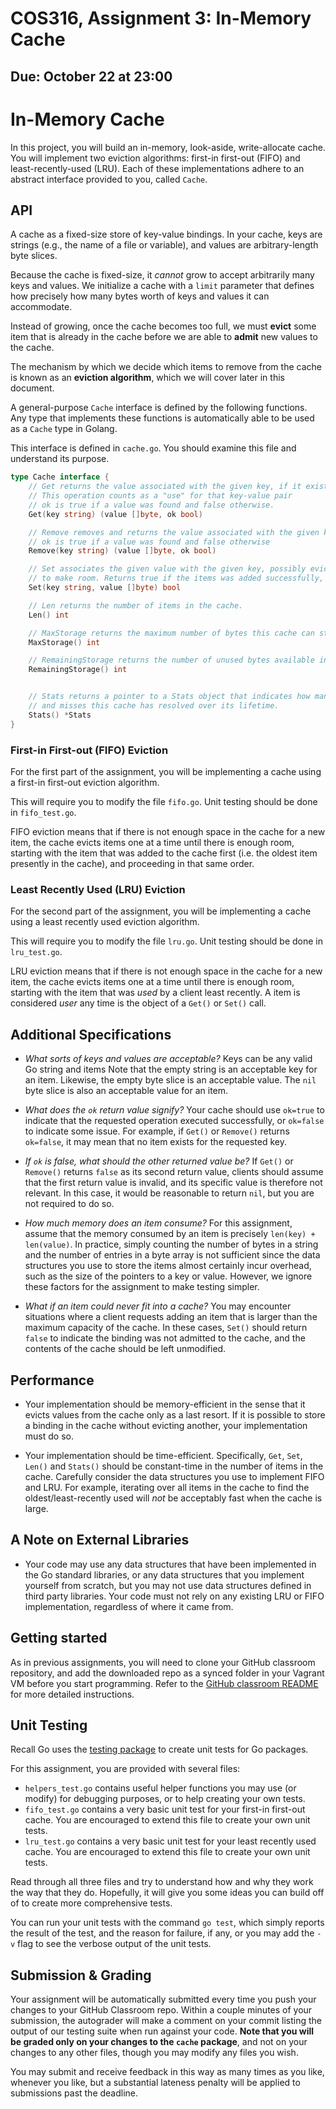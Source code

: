 # COS316, Assignment 3: In-Memory Cache

## Due: October 22 at 23:00

# In-Memory Cache


In this project, you will build an in-memory, look-aside, write-allocate cache.
You will implement two eviction algorithms: first-in first-out (FIFO) and
least-recently-used (LRU). Each of these implementations adhere to an abstract
interface provided to you, called `Cache`.

## API

A cache as a fixed-size store of key-value bindings. In your cache, keys are
strings (e.g., the name of a file or variable), and values are arbitrary-length
byte slices.

Because the cache is fixed-size, it *cannot* grow to accept arbitrarily many
keys and values. We initialize a cache with a `limit` parameter that defines
how precisely how many bytes worth of keys and values it can accommodate.

Instead of growing, once the cache becomes too full, we must **evict**
some item that is already in the cache before we are able to **admit** new
values to the cache.

The mechanism by which we decide which items to remove from the cache is
known as an **eviction algorithm**, which we will cover later in this document.

A general-purpose `Cache` interface is defined by the following functions.
Any type that implements these functions is automatically able to be used as
a `Cache` type in Golang.

This interface is defined in `cache.go`. You should examine this file and
understand its purpose.

```go
type Cache interface {
	// Get returns the value associated with the given key, if it exists.
	// This operation counts as a "use" for that key-value pair
	// ok is true if a value was found and false otherwise.
	Get(key string) (value []byte, ok bool)

	// Remove removes and returns the value associated with the given key, if it exists.
	// ok is true if a value was found and false otherwise
	Remove(key string) (value []byte, ok bool)

	// Set associates the given value with the given key, possibly evicting values
	// to make room. Returns true if the items was added successfully, else false.
	Set(key string, value []byte) bool

	// Len returns the number of items in the cache.
	Len() int

	// MaxStorage returns the maximum number of bytes this cache can store
	MaxStorage() int

	// RemainingStorage returns the number of unused bytes available in this cache
	RemainingStorage() int


	// Stats returns a pointer to a Stats object that indicates how many hits
	// and misses this cache has resolved over its lifetime.
	Stats() *Stats
}
```

### First-in First-out (FIFO) Eviction

For the first part of the assignment, you will be implementing a cache using a
first-in first-out eviction algorithm.

This will require you to modify the file `fifo.go`.  Unit testing should be
done in `fifo_test.go`.

FIFO eviction means that if there is not enough space in the cache for a new
item, the cache evicts items one at a time until there is enough
room, starting with the item that was added to the cache first (i.e. the
oldest item presently in the cache), and proceeding in that same order.

### Least Recently Used (LRU) Eviction

For the second part of the assignment, you will be implementing a cache using a
least recently used eviction algorithm.

This will require you to modify the file `lru.go`.
Unit testing should be done in `lru_test.go`.

LRU eviction means that if there is not enough space in the cache for a new
item, the cache evicts items one at a time until there is enough room,
starting with the item that was *used* by a client least recently. A item
is considered *user* any time is the object of a `Get()` or `Set()` call.

## Additional Specifications

* *What sorts of keys and values are acceptable?*
  Keys can be any valid Go string and items
  Note that the empty string is an acceptable key for an item. Likewise,
  the empty byte slice is an acceptable value. The `nil` byte slice is also an
  acceptable value for an item.

* *What does the `ok` return value signify?*
  Your cache should use `ok=true` to indicate that the requested operation
  executed successfully, or `ok=false` to indicate some issue.
  For example, if `Get()` or `Remove()` returns `ok=false`, it may mean that
  no item exists for the requested key.

* *If `ok` is false, what should the other returned value be?*
  If `Get()` or `Remove()` returns `false` as its second return value, clients
  should assume that the first return value is invalid, and its specific value
  is therefore not relevant. In this case, it would be reasonable to return `nil`,
  but you are not required to do so.

* *How much memory does an item consume?*
  For this assignment, assume that the memory consumed by an item is precisely
  `len(key) + len(value)`. In practice, simply counting the number of bytes in a
  string and the number of entries in a byte array is not sufficient since the
  data structures you use to store the items almost certainly incur overhead,
  such as the size of the pointers to a key or value. However, we ignore these
  factors for the assignment to make testing simpler.

* *What if an item could never fit into a cache?* You may encounter situations
  where a client requests adding an item that is larger than the maximum
  capacity of the cache. In these cases, `Set()` should return `false` to
  indicate the binding was not admitted to the cache, and the contents of the
  cache should be left unmodified.


## Performance

* Your implementation should be memory-efficient in the sense that it evicts
  values from the cache only as a last resort. If it is possible to store a
  binding in the cache without evicting another, your implementation must do so.

* Your implementation should be time-efficient. Specifically, `Get`, `Set`,
  `Len()` and `Stats()` should be constant-time in the number of items in the
  cache. Carefully consider the data structures you use to implement FIFO and
  LRU.  For example, iterating over all items in the cache to find the
  oldest/least-recently used will *not* be acceptably fast when the cache is
  large.

## A Note on External Libraries

* Your code may use any data structures that have been implemented in the Go
  standard libraries, or any data structures that you implement yourself from
  scratch, but you may not use data structures defined in third party
  libraries. Your code must not rely on any existing LRU or FIFO implementation,
  regardless of where it came from.

## Getting started

As in previous assignments, you will need to clone your GitHub classroom
repository, and add the downloaded repo as a synced folder in your Vagrant VM
before you start programming.
Refer to the [GitHub classroom README](https://github.com/cos316/COS316-Public/blob/master/assignments/GITHUB.md)
for more detailed instructions.

## Unit Testing

Recall Go uses the [testing package](https://golang.org/pkg/testing/) to create
unit tests for Go packages.

For this assignment, you are provided with several files:
* `helpers_test.go` contains useful helper functions you may use (or modify)
  for debugging purposes, or to help creating your own tests.
* `fifo_test.go` contains a very basic unit test for your first-in first-out
  cache. You are encouraged to extend this file to create your own unit tests.
* `lru_test.go` contains a very basic unit test for your least recently used
  cache. You are encouraged to extend this file to create your own unit tests.

Read through all three files and try to understand how and why they work the
way that they do.  Hopefully, it will give you some ideas you can build off of
to create more comprehensive tests.

You can run your unit tests with the command `go test`, which simply reports the
result of the test, and the reason for failure, if any, or you may add the `-v`
flag to see the verbose output of the unit tests.

## Submission & Grading

Your assignment will be automatically submitted every time you push your changes
to your GitHub Classroom repo. Within a couple minutes of your submission, the
autograder will make a comment on your commit listing the output of our testing
suite when run against your code. **Note that you will be graded only on your
changes to the `cache` package**, and not on your changes to any other files,
though you may modify any files you wish.

You may submit and receive feedback in this way as many times as you like,
whenever you like, but a substantial lateness penalty will be applied to
submissions past the deadline.
